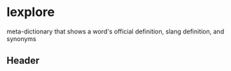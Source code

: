 lexplore
=======

meta-dictionary that shows a word's official definition, slang definition, and synonyms

## Header

